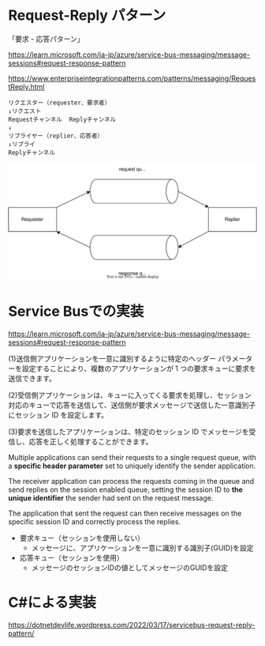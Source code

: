 
# Request-Reply パターン

「要求 - 応答パターン」


https://learn.microsoft.com/ja-jp/azure/service-bus-messaging/message-sessions#request-response-pattern



https://www.enterpriseintegrationpatterns.com/patterns/messaging/RequestReply.html

```
リクエスター（requester、要求者）
↓リクエスト
Requestチャンネル  Replyチャンネル
↓
リプライヤー（replier、応答者）
↓リプライ
Replyチャンネル
```

![](./request-reply.drawio.svg)

# Service Busでの実装

https://learn.microsoft.com/ja-jp/azure/service-bus-messaging/message-sessions#request-response-pattern

(1)送信側アプリケーションを一意に識別するように特定のヘッダー パラメーターを設定することにより、複数のアプリケーションが 1 つの要求キューに要求を送信できます。

(2)受信側アプリケーションは、キューに入ってくる要求を処理し、セッション対応のキューで応答を送信して、送信側が要求メッセージで送信した一意識別子にセッション ID を設定します。

(3)要求を送信したアプリケーションは、特定のセッション ID でメッセージを受信し、応答を正しく処理することができます。

Multiple applications can send their requests to a single request queue, with a **specific header parameter** set to uniquely identify the sender application. 

The receiver application can process the requests coming in the queue and send replies on the session enabled queue, setting the session ID to **the unique identifier** the sender had sent on the request message. 

The application that sent the request can then receive messages on the specific session ID and correctly process the replies.

- 要求キュー（セッションを使用しない）
  - メッセージに、アプリケーションを一意に識別する識別子(GUID)を設定
- 応答キュー（セッションを使用）
  - メッセージのセッションIDの値としてメッセージのGUIDを設定

# C#による実装

https://dotnetdevlife.wordpress.com/2022/03/17/servicebus-request-reply-pattern/

